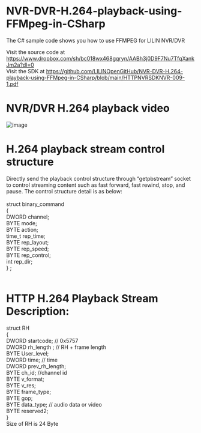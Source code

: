 # NVR-DVR-H.264-playback-using-FFMpeg-in-CSharp

The C# sample code shows you how to use FFMPEG for LILIN NVR/DVR

Visit the source code at https://www.dropbox.com/sh/bc018wx468gqryn/AABh3j0D9F7Nu7TfqXankJm2a?dl=0
<BR>
Visit the SDK at https://github.com/LILINOpenGitHub/NVR-DVR-H.264-playback-using-FFMpeg-in-CSharp/blob/main/HTTPNVRSDKNVR-009-1.pdf
  
# NVR/DVR H.264 playback video

![image](https://github.com/LILINOpenGitHub/NVR-DVR-H.264-playback-using-FFMpeg-in-CSharp/blob/main/video/nvrdvr.gif)

# H.264 playback stream control structure
Directly send the playback control structure through “getpbstream” socket to control streaming content such as fast forward, fast rewind, stop, and pause. The control structure detail is as below: <BR>
<BR>
struct binary_command <BR>
{ <BR>
  DWORD channel;  <BR>
  BYTE mode;  <BR>
  BYTE action; <BR>
  time_t rep_time; <BR>
  BYTE rep_layout;<BR>
  BYTE rep_speed;<BR>
  BYTE rep_control;<BR>
  int rep_dir;<BR>
} ;<BR>
<BR>
# HTTP H.264 Playback Stream Description:<BR>
struct RH<BR>
{<BR>
  DWORD startcode; // 0x5757<BR>
  DWORD rh_length ; // RH + frame length<BR>
  BYTE User_level;<BR>
  DWORD time; // time<BR>
  DWORD prev_rh_length;<BR>
  BYTE ch_id; //channel id<BR>
  BYTE v_format;<BR>
  BYTE v_res;<BR>
  BYTE frame_type;<BR>
  BYTE gop;<BR>
  BYTE data_type; // audio data or video<BR>
  BYTE reserved2;<BR>
}<BR>
Size of RH is 24 Byte<BR>

